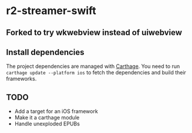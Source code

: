 # r2-streamer-swift

## Forked to try wkwebview instead of uiwebview

## Install dependencies

The project dependencies are managed with [Carthage](https://github.com/Carthage/Carthage).
You need to run `carthage update --platform ios` to fetch the dependencies and build their frameworks.

## TODO

- Add a target for an iOS framework
- Make it a carthage module
- Handle unexploded EPUBs
